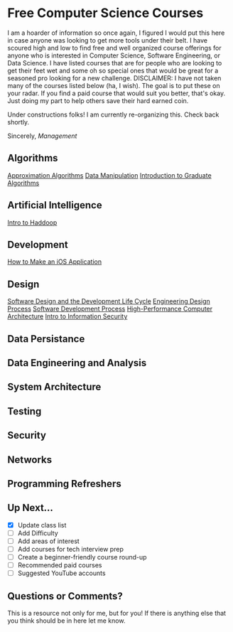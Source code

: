 # Free Computer Science Courses
I am a hoarder of information so once again, I figured I would put this here in case anyone was looking to get more tools under their belt. I have scoured high and low to find free and well organized course offerings for anyone who is interested in Computer Science, Software Engineering, or Data Science. I have listed courses that are for people who are looking to get their feet wet and some oh so special ones that would be great for a seasoned pro looking for a new challenge. DISCLAIMER: I have not taken many of the courses listed below (ha, I wish). The goal is to put these on your radar. If you find a paid course that would suit you better, that's okay. Just doing my part to help others save their hard earned coin. 


Under constructions folks! I am currently re-organizing this. Check back shortly.

Sincerely,
_Management_

## Algorithms
[Approximation Algorithms](https://www.coursera.org/learn/approximation-algorithms?utm_medium=coursera&utm_source=looker&utm_campaign=coursematch)
[Data Manipulation](https://www.coursera.org/learn/data-manipulation?utm_medium=coursera&utm_source=looker&utm_campaign=coursematch)
[Introduction to Graduate Algorithms](https://www.udacity.com/course/introduction-to-graduate-algorithms--ud401)


## Artificial Intelligence
[Intro to Haddoop](https://www.udacity.com/course/intro-to-hadoop-and-mapreduce--ud617)

## Development
[How to Make an iOS Application](https://www.udacity.com/course/how-to-make-an-ios-app--ud607)

## Design
[Software Design and the Development Life Cycle](https://www.coursera.org/learn/software-design-development-life-cycle?utm_medium=coursera&utm_source=looker&utm_campaign=coursematch)
[Engineering Design Process](https://www.coursera.org/learn/engineering-design-process-fusion-360?utm_medium=coursera&utm_source=looker&utm_campaign=coursematch)
[Software Development Process](https://www.udacity.com/course/software-development-process--ud805)
[High-Performance Computer Architecture](https://www.udacity.com/course/high-performance-computer-architecture--ud007)
[Intro to Information Security](https://www.udacity.com/course/intro-to-information-security--ud459)

## Data Persistance
[](https://www.udacity.com/course/database-systems-concepts-design--ud150)
[](https://www.udacity.com/course/ios-persistence-and-core-data--ud325)
[](https://www.udacity.com/course/intro-to-relational-databases--ud197)


## Data Engineering and Analysis
[](https://www.udacity.com/course/data-wrangling-with-mongodb--ud032)
[](https://www.udacity.com/course/intro-to-data-analysis--ud170)
[](https://www.udacity.com/course/data-analysis-with-r--ud651)
[](https://www.udacity.com/course/sql-for-data-analysis--ud198)
[](https://www.udacity.com/course/intro-to-inferential-statistics--ud201)



## System Architecture
[](https://www.coursera.org/specializations/secure-coding-practices#enroll)
[](https://www.coursera.org/learn/cloud-computing?utm_medium=coursera&utm_source=looker&utm_campaign=coursematch)
[](https://www.coursera.org/learn/cloud-applications-part1?utm_medium=coursera&utm_source=looker&utm_campaign=coursematch)
[](https://www.coursera.org/learn/introduction-embedded-systems?utm_medium=coursera&utm_source=looker&utm_campaign=coursematch)
[](https://www.udacity.com/course/software-architecture-design--ud821)
[](https://www.udacity.com/course/advanced-operating-systems--ud189)


## Testing
[](https://www.udacity.com/course/software-testing--cs258)
[](https://www.udacity.com/course/software-debugging--cs259)
[](https://www.udacity.com/course/software-analysis-testing--ud333)


## Security
[](https://www.coursera.org/learn/mathematical-foundations-cryptography?utm_medium=coursera&utm_source=looker&utm_campaign=coursematch)
[](https://www.coursera.org/learn/distributed-programming-in-java?utm_medium=coursera&utm_source=looker&utm_campaign=coursematch)


## Networks
[](https://www.coursera.org/learn/wireless-communications?utm_medium=coursera&utm_source=looker&utm_campaign=coursematch)
[](https://www.udacity.com/course/scalable-microservices-with-kubernetes--ud615)
[](https://www.udacity.com/course/computer-networking--ud436)


## Programming Refreshers
[](https://www.coursera.org/projects/learn-programming-python)
[](https://www.coursera.org/projects/learn-programming-csharp)
[](https://www.udacity.com/course/learn-swift-programming-syntax--ud902)
[](https://www.udacity.com/course/swift-for-beginners--ud1022)
[](https://www.udacity.com/course/intro-to-data-science--ud359)
[](https://www.udemy.com/course/java-the-complete-java-developer-course/)

## Up Next...
- [x] Update class list
- [ ] Add Difficulty
- [ ] Add areas of interest
- [ ] Add courses for tech interview prep
- [ ] Create a beginner-friendly course round-up
- [ ] Recommended paid courses
- [ ] Suggested YouTube accounts

## Questions or Comments?
This is a resource not only for me, but for you! If there is anything else that you think should be in here let me know.
